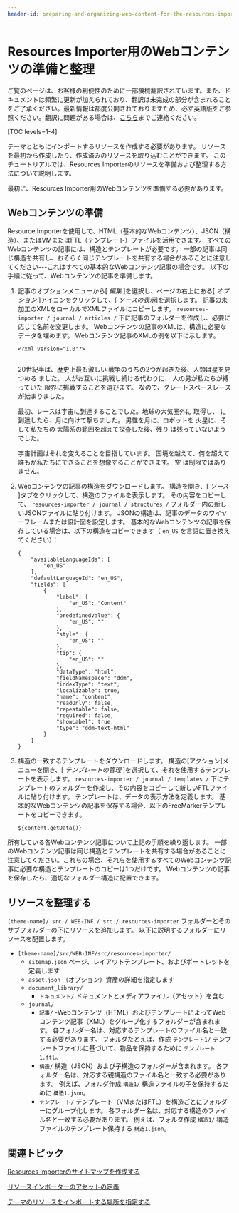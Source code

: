 ```yaml
---
header-id: preparing-and-organizing-web-content-for-the-resources-importer
---
```


# Resources Importer用のWebコンテンツの準備と整理

<p class="alert alert-info"><span class="wysiwyg-color-blue120">ご覧のページは、お客様の利便性のために一部機械翻訳されています。また、ドキュメントは頻繁に更新が加えられており、翻訳は未完成の部分が含まれることをご了承ください。最新情報は都度公開されておりますため、必ず英語版をご参照ください。翻訳に問題がある場合は、<a href="mailto:support-content-jp@liferay.com">こちら</a>までご連絡ください。</span></p>

[TOC levels=1-4]

テーマとともにインポートするリソースを作成する必要があります。 リソースを最初から作成したり、作成済みのリソースを取り込むことができます。 このチュートリアルでは、Resources Importerのリソースを準備および整理する方法について説明します。

最初に、Resources Importer用のWebコンテンツを準備する必要があります。

## Webコンテンツの準備

Resource Importerを使用して、HTML（基本的なWebコンテンツ）、JSON（構造）、またはVMまたはFTL（テンプレート）ファイルを活用できます。 すべてのWebコンテンツの記事には、構造とテンプレートが必要です。 一部の記事は同じ構造を共有し、おそらく同じテンプレートを共有する場合があることに注意してください---これはすべての基本的なWebコンテンツ記事の場合です。 以下の手順に従って、Webコンテンツの記事を準備します。

1.  記事のオプションメニューから[ *編集* ]を選択し、ページの右上にある[ *オプション* ]アイコンをクリックして、[ *ソースの表示*]を選択します。 記事の未加工のXMLをローカルでXMLファイルにコピーします。 `resources-importer / journal / articles /` 下に記事のフォルダーを作成し、必要に応じて名前を変更します。 Webコンテンツの記事のXMLは、構造に必要なデータを埋めます。 Webコンテンツ記事のXMLの例を以下に示します。
   
        <?xml version="1.0"?>
       <root available-locales="en_US" default-locale="en_US"> <dynamic-element name="content" type="text_area" index-type="keyword" index="0"> <dynamic-content language-id="en_US">  <center> <p><img alt="" src="[$FILE=space-program-history.jpg$]" /></p> </center> <p>20世紀半ば、歴史上最も激しい 戦争のうちの2つが起きた後、人類は星を見つめる ました。 人がお互いに挑戦し続ける代わりに、 人の男が私たちが縛っていた 限界に挑戦することを選びます。 なので、グレートスペースレースが始まりました。</p> <p>最初、レースは宇宙に到達することでした。地球の大気圏外に 取得し、 に到達したら、月に向けて撃ちました。 男性を月に、ロボットを 火星に、そして私たちの 太陽系の範囲を超えて探査した後、残り は残っていないようでした。</p> <p>宇宙計画はそれを変えることを目指しています。 国境を越えて、何を超えて 誰もが私たちにできることを想像することができます。 空 は制限ではありません。</p> </dynamic-content> </dynamic-element> </root>

2.  Webコンテンツの記事の構造をダウンロードします。 構造を開き、[ *ソース* ]タブをクリックして、構造のファイルを表示します。 その内容をコピーして、 `resources-importer / journal / structures /` フォルダー内の新しいJSONファイルに貼り付けます。 JSONの構造は、記事のデータのワイヤーフレームまたは設計図を設定します。 基本的なWebコンテンツの記事を保存している場合は、以下の構造をコピーできます（ `en_US` を言語に置き換えてください）：
   
        {
            "availableLanguageIds": [
                "en_US"
            ],
            "defaultLanguageId": "en_US",
            "fields": [
                {
                    "label": {
                        "en_US": "Content"
                    },
                    "predefinedValue": {
                        "en_US": ""
                    },
                    "style": {
                        "en_US": ""
                    },
                    "tip": {
                        "en_US": ""
                    },
                    "dataType": "html",
                    "fieldNamespace": "ddm",
                    "indexType": "text",
                    "localizable": true,
                    "name": "content",
                    "readOnly": false,
                    "repeatable": false,
                    "required": false,
                    "showLabel": true,
                    "type": "ddm-text-html"
                }
            ]
        }

3.  構造の一致するテンプレートをダウンロードします。 構造の[アクション]メニューを開き、[ *テンプレートの管理* ]を選択して、それを使用するテンプレートを表示します。 `resources-importer / journal / templates /` 下にテンプレートのフォルダーを作成し、その内容をコピーして新しいFTLファイルに貼り付けます。 テンプレートは、データの表示方法を定義します。 基本的なWebコンテンツの記事を保存する場合、以下のFreeMarkerテンプレートをコピーできます。
   
        ${content.getData()}

所有している各Webコンテンツ記事について上記の手順を繰り返します。 一部のWebコンテンツ記事は同じ構造とテンプレートを共有する場合があることに注意してください。これらの場合、それらを使用するすべてのWebコンテンツ記事に必要な構造とテンプレートのコピーは1つだけです。 Webコンテンツの記事を保存したら、適切なフォルダー構造に配置できます。

## リソースを整理する

`[theme-name]/ src / WEB-INF / src / resources-importer` フォルダーとそのサブフォルダーの下にリソースを追加します。 以下に説明するフォルダーにリソースを配置します。

  - `[theme-name]/src/WEB-INF/src/resources-importer/`
      - `sitemap.json` ページ、レイアウトテンプレート、およびポートレットを定義します
      - `asset.json` （オプション）資産の詳細を指定します
      - `document_library/`
          - `ドキュメント/` ドキュメントとメディアファイル（アセット）を含む
      - `journal/`
          - `記事/` -Webコンテンツ（HTML）およびテンプレートによってWebコンテンツ記事（XML）をグループ化するフォルダーが含まれます。 各フォルダー名は、対応するテンプレートのファイル名と一致する必要があります。 フォルダたとえば、作成 `テンプレート1/` テンプレートファイルに基づいて、物品を保持するために `テンプレート1.ftl`。
          - `構造/` 構造（JSON）および子構造のフォルダーが含まれます。 各フォルダー名は、対応する親構造のファイル名と一致する必要があります。 例えば、フォルダ作成 `構造1/` 構造ファイルの子を保持するために `構造1.json`。
          - `テンプレート/` テンプレート（VMまたはFTL）を構造ごとにフォルダーにグループ化します。 各フォルダー名は、対応する構造のファイル名と一致する必要があります。 例えば、フォルダ作成 `構造1/` 構造ファイルのテンプレート保持する `構造1.json`。

## 関連トピック

[Resources Importerのサイトマップを作成する](/docs/7-1/tutorials/-/knowledge_base/t/creating-a-sitemap-for-the-resources-importer)

[リソースインポーターのアセットの定義](/docs/7-1/tutorials/-/knowledge_base/t/defining-assets-for-the-resources-importer)

[テーマのリソースをインポートする場所を指定する](/docs/7-1/tutorials/-/knowledge_base/t/specifying-where-to-import-your-themes-resources)
